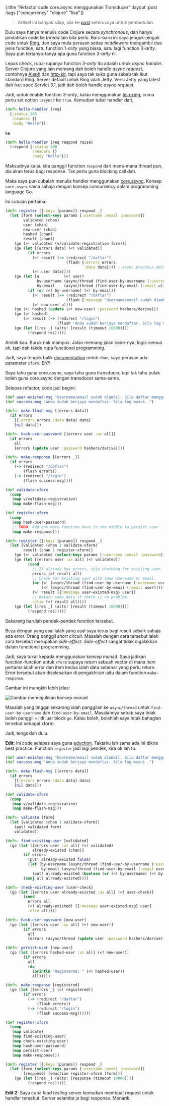{:title "Refactor code core.async menggunakan Transducer"
 :layout :post
 :tags  ["concurrency" "clojure" "lisp"]}
 
> Artikel ini banyak silap, sila ke [post](/posts/2018-05-23-pembetulan-post-lepas-mengenai-core-async/) seterusnya untuk pembetulan.

Dulu saya hanya menulis code Clojure secara *synchronous*, dan hanya pindahkan
code ke *thread* lain bila perlu. Baru-baru ini saya jenguk-jenguk code untuk
[Ring](https://github.com/ring-clojure/ring), dan saya mula perasan setiap *middleware* mengambil dua jenis function, satu
function 1-*arity* yang biasa, satu lagi function 3-*arity*. Saya pun tertanya-tanya
apa guna function 3-*arity* ni.

Lepas check, rupa-rupanya function 3-*arity* itu adalah untuk *async handler*.
Server Clojure yang lain memang dah boleh handle *async request*, contohnya
[Aleph](https://github.com/ztellman/aleph) dan
[http-kit](https://github.com/http-kit/http-kit), tapi saya tak suka guna sebab
tak ikut standard Ring. Server default untuk Ring ialah Jetty. Versi Jetty yang
latest dah ikut spec Servlet 3.1, jadi dah boleh handle *async request*.

Jadi, untuk enable function 3-*arity*, kalau menggunakan [lein-ring](https://github.com/weavejester/lein-ring), cuma perlu set
option `:async?` ke `true`. Kemudian tukar handler dari,

```clojure
(defn hello-handler [req]
  {:status 200
   :headers {}
   :body "Hello"})
```

ke

```clojure
(defn hello-handler [req respond raise]
  (respond {:status 200
            :headers {}
            :body "Hello"}))
```

Maksudnya kalau kita panggil function `respond` dari mana-mana thread pun, dia
akan terus bagi response. Tak perlu guna blocking call dah.

Maka saya pun cubalah menulis handler menggunakan
[core.async](https://github.com/clojure/core.async). Konsep `core.async` sama
sahaja dengan konsep concurrency dalam programming language Go.

Ini cubaan pertama:

```clojure
(defn register [{:keys [params]} respond _]
  (let [form (select-keys params [:username :email :password])
        validated (chan)
        user (chan)
        new-user (chan)
        hashed (chan)
        result (chan)]
    (go (>! validated (v/validate-registration form)))
    (go (let [[errors data] (<! validated)]
          (if errors
            (>! result (-> (redirect "/daftar")
                           (flash {:errors errors
                                   :data data}))) ; assoc previous data
            (>! user data))))
    (go (let [u           (<! user)
              by-username (async/thread (find-user-by-username (:username u)))
              by-email    (async/thread (find-user-by-email (:email u)))]
          (if (or (<! by-username) (<! by-email))
            (>! result (-> (redirect "/daftar")
                           (flash {:message "Username/email sudah diambil. Sila daftar menggunakan username/email yang lain."})))
            (>! new-user u))))
    (go (>! hashed (update (<! new-user) :password hashers/derive)))
    (go (<! hashed)
        (>! result (-> (redirect "/login")
                       (flash "Anda sudah berjaya mendaftar. Sila log masuk ."))))
    (go (let [[res _] (alts! [result (timeout 10000)])]
          (respond res)))))
```

Ambik kau. Buruk nak mampus. Jalan memang jalan code-nya, logic semua ok, tapi
dah takde rupa functional programming.

Jadi, saya tengok balik
[documentation](https://clojuredocs.org/clojure.core.async/chan) untuk `chan`,
saya perasan ada parameter `xform`. Eh?!

Saya tahu guna core.async, saya tahu guna transducer, tapi tak tahu pulak boleh
guna core.async dengan transducer sama-sama.

Selepas refactor, code jadi begini:

```clojure
(def user-existed-msg "Username/email sudah diambil. Sila daftar menggunakan username/email yang lain.")
(def success-msg "Anda sudah berjaya mendaftar. Sila log masuk .")

(defn- make-flash-msg [[errors data]]
  (if errors
    [{:errors errors :data data} data]
    [nil data]))

(defn- hash-user-password [[errors user :as all]]
  (if errors
    all
    [errors (update user :password hashers/derive)]))

(defn- make-response [[errors _]]
  (if errors
    (-> (redirect "/daftar")
        (flash errors))
    (-> (redirect "/login")
        (flash success-msg))))

(def validate-xform
  (comp
   (map v/validate-registration)
   (map make-flash-msg)))

(def register-xform
  (comp
   (map hash-user-password)
   ;; TODO: Add one more function here in the middle to persist user
   (map make-response)))

(defn register [{:keys [params]} respond _]
  (let [validated (chan 1 validate-xform)
        result (chan 1 register-xform)]
    (go (>! validated (select-keys params [:username :email :password])))
    (go (let [[errors user :as all] (<! validated)]
          (cond
            ;; If already has errors, skip checking for existing user.
            errors (>! result all)
            ;; Check for existing user with same username or email.
            (or (<! (async/thread (find-user-by-username (:username user))))
                (<! (async/thread (find-user-by-email (:email user)))))
            (>! result [{:message user-existed-msg} user])
            ;; Return same data if there is no problem.
            :else (>! result all))))
    (go (let [[res _] (alts! [result (timeout 10000)])]
          (respond res)))))
```

Sekarang barulah pendek-pendek function tersebut.

Beza dengan yang asal ialah yang asal saya terus bagi result sebaik sahaja ada
error. Orang panggil *short circuit*. Masalah dengan cara tersebut ialah cara
tersebut merupakan *side-effect*. *Side-effect* sangat tidak digalakkan dalam
functional programming.

Jadi, saya tukar kepada menggunakan konsep monad. Saya jadikan function-function
untuk `xform` supaya return sebuah vector di mana item pertama ialah error dan
item kedua ialah data sebenar yang perlu return. Error tersebut akan
diselesaikan di pengakhiran iaitu dalam function `make-response`.

Gambar ini mungkin lebih jelas:

![Gambar menunjukkan konsep monad](/images/monad.png)

Masalah yang tinggal sekarang ialah panggilan ke `async/thread` untuk
`find-user-by-username` dan `find-user-by-email`. Masalahnya sebab saya tidak
boleh panggil `<!` di luar block `go`. Kalau boleh, bolehlah saya letak bahagian
tersebut sebagai xform.

Jadi, tengoklah dulu.

**Edit**: Ini code selepas saya guna
[eduction](https://clojuredocs.org/clojure.core/eduction). Taktahu lah sama ada
ini dikira best practice. Function `register` jadi lagi pendek, kira ok lah tu.

```clojure
(def user-existed-msg "Username/email sudah diambil. Sila daftar menggunakan username/email yang lain.")
(def success-msg "Anda sudah berjaya mendaftar. Sila log masuk .")

(defn- make-flash-msg [[errors data]]
  (if errors
    [{:errors errors :data data} data]
    [nil data]))

(def validate-xform
  (comp
   (map v/validate-registration)
   (map make-flash-msg)))

(defn- validate [form]
  (let [validated (chan 1 validate-xform)]
    (put! validated form)
    validated))

(defn- find-existing-user [validated]
  (go (let [[errors user :as all] (<! validated)
            already-existed (chan)]
        (if errors
          (put! already-existed false)
          (let [by-username (async/thread (find-user-by-username (:username user)))
                by-email (async/thread (find-user-by-email (:email user)))]
            (put! already-existed (boolean (or (<! by-username) (<! by-email))))))
        (conj all already-existed))))

(defn- check-existing-user [user-check]
  (go (let [[errors user already-existed :as all] (<! user-check)]
        (cond
          errors all
          (<! already-existed) [{:message user-existed-msg} user]
          :else all))))          

(defn- hash-user-password [new-user]
  (go (let [[errors user :as all] (<! new-user)]
        (if errors
          all
          [errors (async/thread (update user :password hashers/derive))]))))

(defn- persist-user [new-user]
  (go (let [[errors hashed-user :as all] (<! new-user)]
        (if errors
          all
          (do
            (println "Registered: " (<! hashed-user))
            all)))))

(defn- make-response [registered]
  (go (let [[errors _] (<! registered)]
        (if errors
          (-> (redirect "/daftar")
              (flash errors))
          (-> (redirect "/login")
              (flash success-msg))))))

(def register-xform
  (comp
   (map validate)
   (map find-existing-user)
   (map check-existing-user)
   (map hash-user-password)
   (map persist-user)
   (map make-response)))

(defn register [{:keys [params]} respond _]
  (let [form (select-keys params [:username :email :password])
        [response] (eduction register-xform [form])]
    (go (let [[res _] (alts! [response (timeout 10000)])]
          (respond res)))))
```

**Edit 2**: Saya cuba *load testing* server kemudian membuat request untuk
handler tersebut. Server selamba je bagi response. Menarik.

